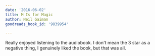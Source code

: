 ```yaml
---
date: '2016-06-02'
title: M Is for Magic
author: Neil Gaiman
goodreads_book_id: '9839954'

---
```

Really enjoyed listening to the audiobook. I don't mean the 3 star as a negative thing, I genuinely liked the book, but that was all.

